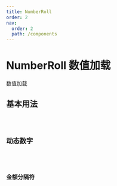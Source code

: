 ```yaml
---
title: NumberRoll
order: 2
nav:
  order: 2
  path: /components
---
```


# NumberRoll 数值加载

数值加载

## 基本用法

<code src="./demos/base.tsx"/>

## 动态数字

<code src="./demos/dynamic.tsx"/>

## 金额分隔符

<code src="./demos/decimal.tsx"/>

<API></API>
